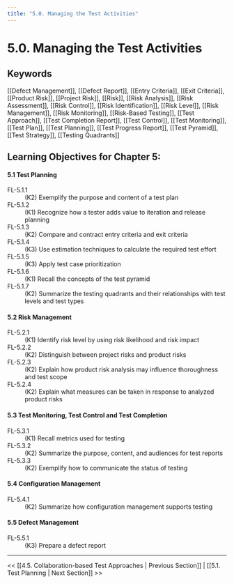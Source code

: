 ```yaml
---
title: "5.0. Managing the Test Activities"
---
```


# 5.0. Managing the Test Activities

## Keywords

[[Defect Management]], [[Defect Report]], [[Entry Criteria]], [[Exit Criteria]], [[Product Risk]], [[Project Risk]], [[Risk]], [[Risk Analysis]], [[Risk Assessment]], [[Risk Control]], [[Risk Identification]], [[Risk Level]], [[Risk Management]], [[Risk Monitoring]], [[Risk-Based Testing]], [[Test Approach]], [[Test Completion Report]], [[Test Control]], [[Test Monitoring]], [[Test Plan]], [[Test Planning]], [[Test Progress Report]], [[Test Pyramid]], [[Test Strategy]], [[Testing Quadrants]]

## Learning Objectives for Chapter 5:

#### 5.1 Test Planning
<dl>
	<dt>FL-5.1.1</dt>
	<dd>(K2) Exemplify the purpose and content of a test plan</dd>
	<dt>FL-5.1.2</dt>
	<dd>(K1) Recognize how a tester adds value to iteration and release planning</dd>
	<dt>FL-5.1.3</dt>
	<dd>(K2) Compare and contract entry criteria and exit criteria</dd>
	<dt>FL-5.1.4</dt>
	<dd>(K3) Use estimation techniques to calculate the required test effort</dd>
	<dt>FL-5.1.5</dt>
	<dd>(K3) Apply test case prioritization</dd>
	<dt>FL-5.1.6</dt>
	<dd>(K1) Recall the concepts of the test pyramid</dd>
	<dt>FL-5.1.7</dt>
	<dd>(K2) Summarize the testing quadrants and their relationships with test levels and test types</dd>
</dl>

#### 5.2 Risk Management
<dl>
	<dt>FL-5.2.1</dt>
	<dd>(K1) Identify risk level by using risk likelihood and risk impact</dd>
	<dt>FL-5.2.2</dt>
	<dd>(K2) Distinguish between project risks and product risks</dd>
	<dt>FL-5.2.3</dt>
	<dd>(K2) Explain how product risk analysis may influence thoroughness and test scope</dd>
	<dt>FL-5.2.4</dt>
	<dd>(K2) Explain what measures can be taken in response to analyzed product risks</dd>	
</dl>

#### 5.3 Test Monitoring, Test Control and Test Completion
<dl>
	<dt>FL-5.3.1</dt>
	<dd>(K1) Recall metrics used for testing</dd>
	<dt>FL-5.3.2</dt>
	<dd>(K2) Summarize the purpose, content, and audiences for test reports</dd>
	<dt>FL-5.3.3</dt>
	<dd>(K2) Exemplify how to communicate the status of testing</dd>
</dl>

#### 5.4 Configuration Management
<dl>
	<dt>FL-5.4.1</dt>
	<dd>(K2) Summarize how configuration management supports testing</dd>
</dl>

#### 5.5 Defect Management
<dl>
	<dt>FL-5.5.1</dt>
	<dd>(K3) Prepare a defect report</dd>
</dl>

---
<< [[4.5.  Collaboration-based Test Approaches | Previous Section]] | [[5.1.  Test Planning | Next Section]] >>